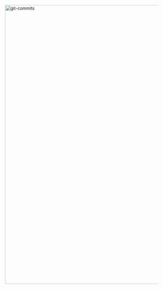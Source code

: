 <img width="917" alt="git-commits" src="https://github.com/user-attachments/assets/51b7e6ff-eac7-4ca7-995d-7f168973281f">
